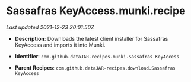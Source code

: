 # Sassafras KeyAccess.munki.recipe

_Last updated 2021-12-23 20:01:50Z_

- **Description**: Downloads the latest client installer for Sassafras KeyAccess and imports it into Munki.

- **Identifier**: `com.github.dataJAR-recipes.munki.Sassafras KeyAccess`

- **Parent Recipes**: `com.github.dataJAR-recipes.download.Sassafras KeyAccess`
